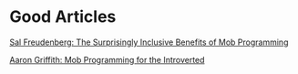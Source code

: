 # Good Articles

[Sal Freudenberg: The Surprisingly Inclusive Benefits of Mob Programming](https://cucumber.io/blog/2018/06/20/inclusive-benefits-of-mob-programming)

[Aaron Griffith: Mob Programming for the Introverted](https://www.agilealliance.org/resources/experience-reports/mob-programming-for-the-introverted/)
